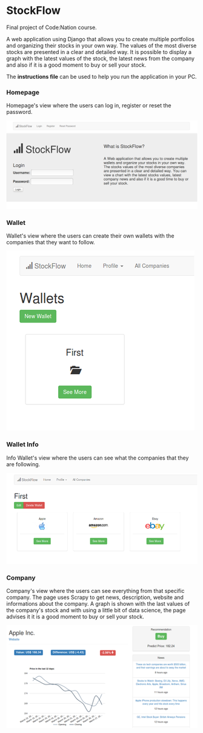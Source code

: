 # StockFlow

Final project of Code:Nation course.

A web application using Django that allows you to create multiple portfolios and organizing their stocks in your own way. The values of the most diverse stocks are presented in a clear and detailed way. It is possible to display a graph with the latest values of the stock, the latest news from the company and also if it is a good moment to buy or sell your stock.

The **instructions file** can be used to help you run the application in your PC.

### Homepage

Homepage's view where the users can log in, register or reset the password.

![Stockflow Homepage](/images/homepage.png)

### Wallet

Wallet's view where the users can create their own wallets with the companies that they want to follow.

![Wallet](/images/wallet.png)

### Wallet Info

Info Wallet's view where the users can see what the companies that they are following.

![Wallet Info](/images/wallet_info.png)

### Company

Company's view where the users can see everything from that specific company. The page uses Scrapy to get news, description, website and informations about the company. A graph is shown with the last values of the company's stock and with using a little bit of data science, the page advises it it is a good moment to buy or sell your stock. 

![Company](/images/company.png)

